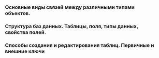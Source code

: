 ### Основные виды связей между различными типами объектов. 

### Структура баз данных. Таблицы, поля, типы данных, свойства полей. 

### Способы создания и редактирования таблиц. Первичные и внешние ключи